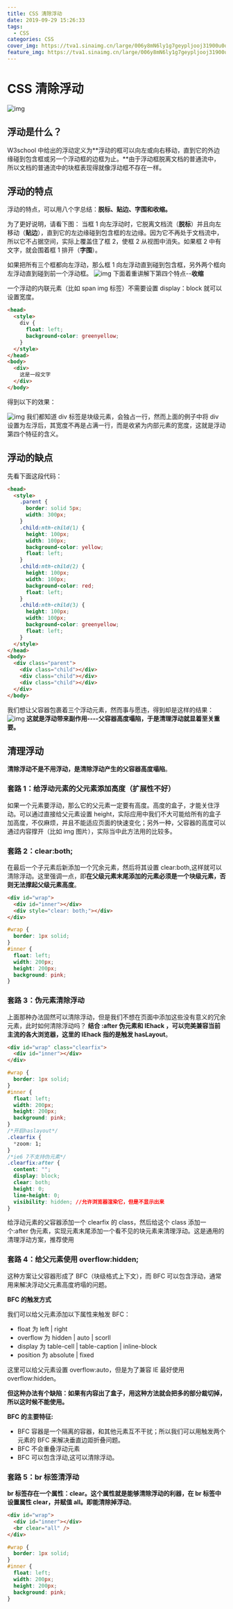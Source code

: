 ```yaml
---
title: CSS 清除浮动
date: 2019-09-29 15:26:33
tags:
  - CSS
categories: CSS
cover_img: https://tva1.sinaimg.cn/large/006y8mN6ly1g7geypljooj31900u0qve.jpg
feature_img: https://tva1.sinaimg.cn/large/006y8mN6ly1g7geypljooj31900u0qve.jpg
---
```


# CSS 清除浮动

![img](https://tva1.sinaimg.cn/large/006y8mN6ly1g6tbm9sca0j30op0fh0tp.jpg)

## 浮动是什么？

W3school 中给出的浮动定义为**浮动的框可以向左或向右移动，直到它的外边缘碰到包含框或另一个浮动框的边框为止。**由于浮动框脱离文档的普通流中，所以文档的普通流中的块框表现得就像浮动框不存在一样。

## 浮动的特点

浮动的特点，可以用八个字总结：**脱标、贴边、字围和收缩。**

为了更好说明，请看下图：
当框 1 向左浮动时，它脱离文档流（**脱标**）并且向左移动（**贴边**），直到它的左边缘碰到包含框的左边缘。因为它不再处于文档流中，所以它不占据空间，实际上覆盖住了框 2，使框 2 从视图中消失。如果框 2 中有文字，就会围着框 1 排开（**字围**）。

如果把所有三个框都向左浮动，那么框 1 向左浮动直到碰到包含框，另外两个框向左浮动直到碰到前一个浮动框。
![img](https://tva1.sinaimg.cn/large/006y8mN6ly1g6tc3n56n2j30em06haa4.jpg)
下面着重讲解下第四个特点--**收缩**

一个浮动的内联元素（比如 span img 标签）不需要设置 display：block 就可以设置宽度。

```html
<head>
  <style>
    div {
      float: left;
      background-color: greenyellow;
    }
  </style>
</head>
<body>
  <div>
    这是一段文字
  </div>
</body>
```

得到以下的效果：

![img](https://tva1.sinaimg.cn/large/006y8mN6ly1g6tc6sc8yzj30qo01ft8h.jpg)
我们都知道 div 标签是块级元素，会独占一行，然而上面的例子中将 div 设置为左浮后，其宽度不再是占满一行，而是收紧为内部元素的宽度，这就是浮动第四个特征的含义。

## 浮动的缺点

先看下面这段代码：

```html
<head>
  <style>
    .parent {
      border: solid 5px;
      width: 300px;
    }
    .child:nth-child(1) {
      height: 100px;
      width: 100px;
      background-color: yellow;
      float: left;
    }
    .child:nth-child(2) {
      height: 100px;
      width: 100px;
      background-color: red;
      float: left;
    }
    .child:nth-child(3) {
      height: 100px;
      width: 100px;
      background-color: greenyellow;
      float: left;
    }
  </style>
</head>
<body>
  <div class="parent">
    <div class="child"></div>
    <div class="child"></div>
    <div class="child"></div>
  </div>
</body>
```

我们想让父容器包裹着三个浮动元素，然而事与愿违，得到却是这样的结果：
![img](https://tva1.sinaimg.cn/large/006y8mN6ly1g6tcc3apdwj30920393yb.jpg)
**这就是浮动带来副作用----父容器高度塌陷，于是清理浮动就显着至关重要。**

## 清理浮动

**清除浮动不是不用浮动，是清除浮动产生的父容器高度塌陷**。

### 套路 1：给浮动元素的父元素添加高度（扩展性不好）

如果一个元素要浮动，那么它的父元素一定要有高度。高度的盒子，才能关住浮动。可以通过直接给父元素设置 height，实际应用中我们不大可能给所有的盒子加高度，不仅麻烦，并且不能适应页面的快速变化；另外一种，父容器的高度可以通过内容撑开（比如 img 图片），实际当中此方法用的比较多。

### 套路 2：clear:both;

在最后一个子元素后新添加一个冗余元素，然后将其设置 clear:both,这样就可以清除浮动。这里强调一点，即**在父级元素末尾添加的元素必须是一个块级元素，否则无法撑起父级元素高度**。

```html
<div id="wrap">
  <div id="inner"></div>
  <div style="clear: both;"></div>
</div>
```

```css
#wrap {
  border: 1px solid;
}
#inner {
  float: left;
  width: 200px;
  height: 200px;
  background: pink;
}
```

### 套路 3：伪元素清除浮动

上面那种办法固然可以清除浮动，但是我们不想在页面中添加这些没有意义的冗余元素，此时如何清除浮动吗？
**结合 :after 伪元素和 IEhack ，可以完美兼容当前主流的各大浏览器，这里的 IEhack 指的是触发 hasLayout**。

```html
<div id="wrap" class="clearfix">
  <div id="inner"></div>
</div>
```

```css
#wrap {
  border: 1px solid;
}
#inner {
  float: left;
  width: 200px;
  height: 200px;
  background: pink;
}
/*开启haslayout*/
.clearfix {
  *zoom: 1;
}
/*ie6 7不支持伪元素*/
.clearfix:after {
  content: "";
  display: block;
  clear: both;
  height: 0;
  line-height: 0;
  visibility: hidden; //允许浏览器渲染它，但是不显示出来
}
```

给浮动元素的父容器添加一个 clearfix 的 class，然后给这个 class 添加一个:after 伪元素，实现元素末尾添加一个看不见的块元素来清理浮动。这是通用的清理浮动方案，推荐使用

### 套路 4：给父元素使用 overflow:hidden;

这种方案让父容器形成了 BFC（块级格式上下文），而 BFC 可以包含浮动，通常用来解决浮动父元素高度坍塌的问题。

**BFC 的触发方式**

我们可以给父元素添加以下属性来触发 BFC：

- float 为 left | right
- overflow 为 hidden | auto | scorll
- display 为 table-cell | table-caption | inline-block
- position 为 absolute | fixed

这里可以给父元素设置 overflow:auto，但是为了兼容 IE 最好使用 overflow:hidden。

**但这种办法有个缺陷：如果有内容出了盒子，用这种方法就会把多的部分裁切掉，所以这时候不能使用。**

**BFC 的主要特征:**

- BFC 容器是一个隔离的容器，和其他元素互不干扰；所以我们可以用触发两个元素的 BFC 来解决垂直边距折叠问题。
- BFC 不会重叠浮动元素
- BFC 可以包含浮动,这可以清除浮动。

### 套路 5：br 标签清浮动

**br 标签存在一个属性：clear。这个属性就是能够清除浮动的利器，在 br 标签中设置属性 clear，并赋值 all。即能清除掉浮动**。

```html
<div id="wrap">
  <div id="inner"></div>
  <br clear="all" />
</div>
```

```css
#wrap {
  border: 1px solid;
}
#inner {
  float: left;
  width: 200px;
  height: 200px;
  background: pink;
}
```
